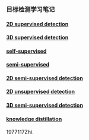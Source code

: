 ### 目标检测学习笔记

#### [2D supervised detection](2D-supervised-detection.md)

#### [3D supervised detection](3D-supervised-detection.md)

#### [self-supervised](self-supervised.md)

#### [semi-supervised](semi-supervised.md)

#### [2D semi-supervised detection](2D-semi-supervised-detection.md)

#### [2D unsupervised detection](2D-unsupervised-detection.md)

#### [3D semi-supervised detection](3D-semi-supervised-detection.md)

#### [knowledge distillation](knowledge-distillation.md)
1977117Zhi.
